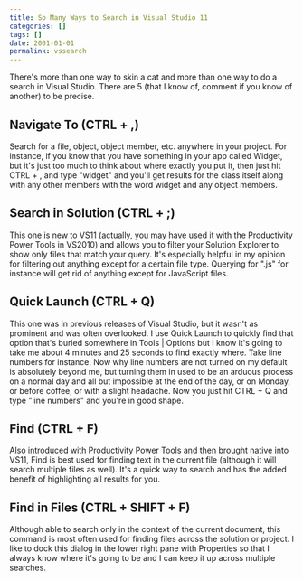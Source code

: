 ```yaml
---
title: So Many Ways to Search in Visual Studio 11
categories: []
tags: []
date: 2001-01-01
permalink: vssearch
---
```


There's more than one way to skin a cat and more than one way to do a search in Visual Studio. There are 5 (that I know of, comment if you know of another) to be precise.

## Navigate To (CTRL + ,)

Search for a file, object, object member, etc. anywhere in your project. For instance, if you know that you have something in your app called Widget, but it's just too much to think about where exactly you put it, then just hit CTRL + , and type "widget" and you'll get results for the class itself along with any other members with the word widget and any object members.

## Search in Solution (CTRL + ;)

This one is new to VS11 (actually, you may have used it with the Productivity Power Tools in VS2010) and allows you to filter your Solution Explorer to show only files that match your query. It's especially helpful in my opinion for filtering out anything except for a certain file type. Querying for ".js" for instance will get rid of anything except for JavaScript files.

## Quick Launch (CTRL + Q)

This one was in previous releases of Visual Studio, but it wasn't as prominent and was often overlooked. I use Quick Launch to quickly find that option that's buried somewhere in Tools | Options but I know it's going to take me about 4 minutes and 25 seconds to find exactly where. Take line numbers for instance. Now why line numbers are not turned on my default is absolutely beyond me, but turning them in used to be an arduous process on a normal day and all but impossible at the end of the day, or on Monday, or before coffee, or with a slight headache. Now you just hit CTRL + Q and type "line numbers" and you're in good shape.

## Find (CTRL + F)

Also introduced with Productivity Power Tools and then brought native into VS11, Find is best used for finding text in the current file (although it will search multiple files as well). It's a quick way to search and has the added benefit of highlighting all results for you.

## Find in Files (CTRL + SHIFT + F)

Although able to search only in the context of the current document, this command is most often used for finding files across the solution or project. I like to dock this dialog in the lower right pane with Properties so that I always know where it's going to be and I can keep it up across multiple searches.